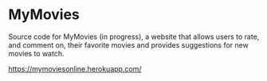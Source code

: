 # MyMovies

Source code for MyMovies (in progress), a website that allows users to rate, and comment on, their favorite movies and provides suggestions for new movies to watch.

https://mymoviesonline.herokuapp.com/

